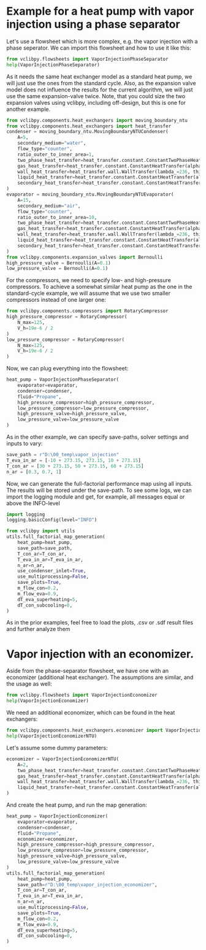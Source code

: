 
# Example for a heat pump with vapor injection using a phase separator

Let's use a flowsheet which is more complex, e.g. the vapor injection
with a phase seperator.
We can import this flowsheet and how to use it like this:

```python
from vclibpy.flowsheets import VaporInjectionPhaseSeparator
help(VaporInjectionPhaseSeparator)
```

As it needs the same heat exchanger model as a standard heat pump,
we will just use the ones from the standard cycle. Also, as
the expansion valve model does not influence the results for
the current algorithm, we will just use the same expansion-valve
twice. Note, that you could size the two expansion valves
using vclibpy, including off-design, but this is one for another
example.

```python
from vclibpy.components.heat_exchangers import moving_boundary_ntu
from vclibpy.components.heat_exchangers import heat_transfer
condenser = moving_boundary_ntu.MovingBoundaryNTUCondenser(
    A=5,
    secondary_medium="water",
    flow_type="counter",
    ratio_outer_to_inner_area=1,
    two_phase_heat_transfer=heat_transfer.constant.ConstantTwoPhaseHeatTransfer(alpha=5000),
    gas_heat_transfer=heat_transfer.constant.ConstantHeatTransfer(alpha=5000),
    wall_heat_transfer=heat_transfer.wall.WallTransfer(lambda_=236, thickness=2e-3),
    liquid_heat_transfer=heat_transfer.constant.ConstantHeatTransfer(alpha=5000),
    secondary_heat_transfer=heat_transfer.constant.ConstantHeatTransfer(alpha=5000)
)
evaporator = moving_boundary_ntu.MovingBoundaryNTUEvaporator(
    A=15,
    secondary_medium="air",
    flow_type="counter",
    ratio_outer_to_inner_area=10,
    two_phase_heat_transfer=heat_transfer.constant.ConstantTwoPhaseHeatTransfer(alpha=1000),
    gas_heat_transfer=heat_transfer.constant.ConstantHeatTransfer(alpha=1000),
    wall_heat_transfer=heat_transfer.wall.WallTransfer(lambda_=236, thickness=2e-3),
    liquid_heat_transfer=heat_transfer.constant.ConstantHeatTransfer(alpha=5000),
    secondary_heat_transfer=heat_transfer.constant.ConstantHeatTransfer(alpha=25)
)
from vclibpy.components.expansion_valves import Bernoulli
high_pressure_valve = Bernoulli(A=0.1)
low_pressure_valve = Bernoulli(A=0.1)
```

For the compressors, we need to specify low- and high-pressure
compressors. To achieve a somewhat similar heat pump as the
one in the standard-cycle example, we will  assume that we
use two smaller compressors instead of one larger one:

```python
from vclibpy.components.compressors import RotaryCompressor
high_pressure_compressor = RotaryCompressor(
    N_max=125,
    V_h=19e-6 / 2
)
low_pressure_compressor = RotaryCompressor(
    N_max=125,
    V_h=19e-6 / 2
)
```

Now, we can plug everything into the flowsheet:

```python
heat_pump = VaporInjectionPhaseSeparator(
    evaporator=evaporator,
    condenser=condenser,
    fluid="Propane",
    high_pressure_compressor=high_pressure_compressor,
    low_pressure_compressor=low_pressure_compressor,
    high_pressure_valve=high_pressure_valve,
    low_pressure_valve=low_pressure_valve
)
```

As in the other example, we can specify save-paths,
solver settings and inputs to vary:

```python
save_path = r"D:\00_temp\vapor_injection"
T_eva_in_ar = [-10 + 273.15, 273.15, 10 + 273.15]
T_con_ar = [30 + 273.15, 50 + 273.15, 60 + 273.15]
n_ar = [0.3, 0.7, 1]
```

Now, we can generate the full-factorial performance map
using all inputs. The results will be stored under the
save-path. To see some logs, we can import the logging module
and get, for example, all messages equal or above the INFO-level

```python
import logging
logging.basicConfig(level="INFO")

from vclibpy import utils
utils.full_factorial_map_generation(
    heat_pump=heat_pump,
    save_path=save_path,
    T_con_ar=T_con_ar,
    T_eva_in_ar=T_eva_in_ar,
    n_ar=n_ar,
    use_condenser_inlet=True,
    use_multiprocessing=False,
    save_plots=True,
    m_flow_con=0.2,
    m_flow_eva=0.9,
    dT_eva_superheating=5,
    dT_con_subcooling=0,
)
```

As in the prior examples, feel free to load the plots,
.csv or .sdf result files and further analyze them
# Vapor injection with an economizer.
Aside from the phase-separator flowsheet, we have one with
an economizer (additional heat exchanger).
The assumptions are similar, and the usage as well:

```python
from vclibpy.flowsheets import VaporInjectionEconomizer
help(VaporInjectionEconomizer)
```

We need an additional economizer, which can be found in the heat exchangers:

```python
from vclibpy.components.heat_exchangers.economizer import VaporInjectionEconomizerNTU
help(VaporInjectionEconomizerNTU)
```

Let's assume some dummy parameters:

```python
economizer = VaporInjectionEconomizerNTU(
    A=2,
    two_phase_heat_transfer=heat_transfer.constant.ConstantTwoPhaseHeatTransfer(alpha=50000),
    gas_heat_transfer=heat_transfer.constant.ConstantHeatTransfer(alpha=50000),
    wall_heat_transfer=heat_transfer.wall.WallTransfer(lambda_=236, thickness=2e-3),
    liquid_heat_transfer=heat_transfer.constant.ConstantHeatTransfer(alpha=50000),
)
```

And create the heat pump, and run the map generation:

```python
heat_pump = VaporInjectionEconomizer(
    evaporator=evaporator,
    condenser=condenser,
    fluid="Propane",
    economizer=economizer,
    high_pressure_compressor=high_pressure_compressor,
    low_pressure_compressor=low_pressure_compressor,
    high_pressure_valve=high_pressure_valve,
    low_pressure_valve=low_pressure_valve
)
utils.full_factorial_map_generation(
    heat_pump=heat_pump,
    save_path=r"D:\00_temp\vapor_injection_economizer",
    T_con_ar=T_con_ar,
    T_eva_in_ar=T_eva_in_ar,
    n_ar=n_ar,
    use_multiprocessing=False,
    save_plots=True,
    m_flow_con=0.2,
    m_flow_eva=0.9,
    dT_eva_superheating=5,
    dT_con_subcooling=0,
)
```
